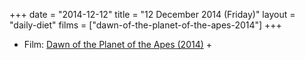 +++
date = "2014-12-12"
title = "12 December 2014 (Friday)"
layout = "daily-diet"
films = ["dawn-of-the-planet-of-the-apes-2014"]
+++

<ul>
<li class="entry Film">Film: <a href="/films/dawn-of-the-planet-of-the-apes-2014">Dawn of the Planet of the Apes (2014)</a> +</li>
</ul>